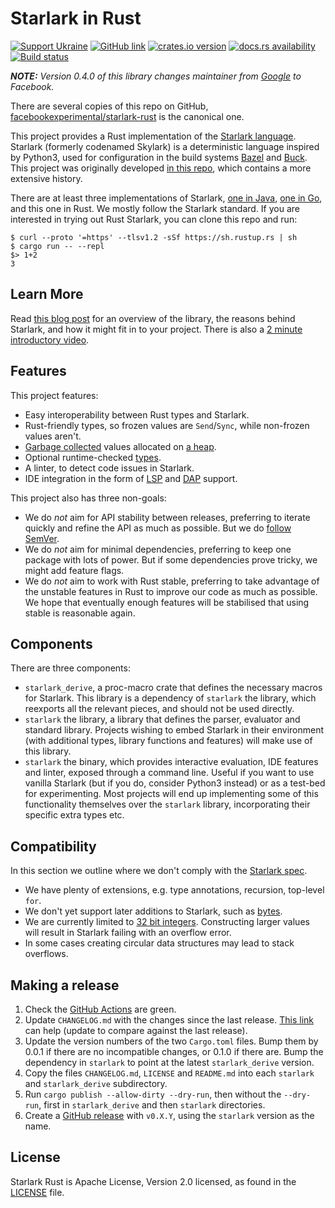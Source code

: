 # Starlark in Rust

[![Support Ukraine](https://img.shields.io/badge/Support-Ukraine-FFD500?style=flat&labelColor=005BBB)](https://opensource.fb.com/support-ukraine)
[![GitHub link](https://img.shields.io/badge/GitHub-facebookexperimental%2Fstarlark--rust-blue.svg)](https://github.com/facebookexperimental/starlark-rust)
[![crates.io version](https://img.shields.io/crates/v/starlark.svg)](https://crates.io/crates/starlark)
[![docs.rs availability](https://img.shields.io/docsrs/starlark?label=docs.rs)](https://docs.rs/starlark/)
[![Build status](https://img.shields.io/github/workflow/status/facebookexperimental/starlark-rust/ci.svg)](https://github.com/facebookexperimental/starlark-rust/actions)

_**NOTE:** Version 0.4.0 of this library changes maintainer from [Google](https://github.com/google/starlark-rust) to Facebook._

There are several copies of this repo on GitHub, [facebookexperimental/starlark-rust](https://github.com/facebookexperimental/starlark-rust) is the canonical one.

This project provides a Rust implementation of the [Starlark language](https://github.com/bazelbuild/starlark/blob/master/spec.md). Starlark (formerly codenamed Skylark) is a deterministic language inspired by Python3, used for configuration in the build systems [Bazel](https://bazel.build) and [Buck](https://buck.build). This project was originally developed [in this repo](https://github.com/google/starlark-rust), which contains a more extensive history.

There are at least three implementations of Starlark, [one in Java](https://github.com/bazelbuild/starlark), [one in Go](https://github.com/google/starlark-go), and this one in Rust. We mostly follow the Starlark standard. If you are interested in trying out Rust Starlark, you can clone this repo and run:

```shell
$ curl --proto '=https' --tlsv1.2 -sSf https://sh.rustup.rs | sh
$ cargo run -- --repl
$> 1+2
3
```

## Learn More

Read [this blog post](https://developers.facebook.com/blog/post/2021/04/08/rust-starlark-library/) for an overview of the library, the reasons behind Starlark, and how it might fit in to your project. There is also a [2 minute introductory video](https://www.youtube.com/watch?v=3kHER3KIPj4).

## Features

This project features:

* Easy interoperability between Rust types and Starlark.
* Rust-friendly types, so frozen values are `Send`/`Sync`, while non-frozen values aren't.
* [Garbage collected](docs/gc.md) values allocated on [a heap](docs/heap.md).
* Optional runtime-checked [types](docs/types.md).
* A linter, to detect code issues in Starlark.
* IDE integration in the form of [LSP](https://microsoft.github.io/language-server-protocol/) and [DAP](https://microsoft.github.io/debug-adapter-protocol/) support.

This project also has three non-goals:

* We do _not_ aim for API stability between releases, preferring to iterate quickly and refine the API as much as possible. But we do [follow SemVer](https://doc.rust-lang.org/cargo/reference/semver.html).
* We do _not_ aim for minimal dependencies, preferring to keep one package with lots of power. But if some dependencies prove tricky, we might add feature flags.
* We do _not_ aim to work with Rust stable, preferring to take advantage of the unstable features in Rust to improve our code as much as possible. We hope that eventually enough features will be stabilised that using stable is reasonable again.

## Components

There are three components:

* `starlark_derive`, a proc-macro crate that defines the necessary macros for Starlark. This library is a dependency of `starlark` the library, which reexports all the relevant pieces, and should not be used directly.
* `starlark` the library, a library that defines the parser, evaluator and standard library. Projects wishing to embed Starlark in their environment (with additional types, library functions and features) will make use of this library.
* `starlark` the binary, which provides interactive evaluation, IDE features and linter, exposed through a command line. Useful if you want to use vanilla Starlark (but if you do, consider Python3 instead) or as a test-bed for experimenting. Most projects will end up implementing some of this functionality themselves over the `starlark` library, incorporating their specific extra types etc.

## Compatibility

In this section we outline where we don't comply with the [Starlark spec](https://github.com/bazelbuild/starlark/blob/master/spec.md).

* We have plenty of extensions, e.g. type annotations, recursion, top-level `for`.
* We don't yet support later additions to Starlark, such as [bytes](https://github.com/facebookexperimental/starlark-rust/issues/4).
* We are currently limited to [32 bit integers](https://github.com/facebookexperimental/starlark-rust/issues/6). Constructing larger values will result in Starlark failing with an overflow error.
* In some cases creating circular data structures may lead to stack overflows.

## Making a release

1. Check the [GitHub Actions](https://github.com/facebookexperimental/starlark-rust/actions) are green.
2. Update `CHANGELOG.md` with the changes since the last release. [This link](https://github.com/facebookexperimental/starlark-rust/compare/v0.4.0...main) can help (update to compare against the last release).
3. Update the version numbers of the two `Cargo.toml` files. Bump them by 0.0.1 if there are no incompatible changes, or 0.1.0 if there are. Bump the dependency in `starlark` to point at the latest `starlark_derive` version.
4. Copy the files `CHANGELOG.md`, `LICENSE` and `README.md` into each `starlark` and `starlark_derive` subdirectory.
5. Run `cargo publish --allow-dirty --dry-run`, then without the `--dry-run`, first in `starlark_derive` and then `starlark` directories.
6. Create a [GitHub release](https://github.com/facebookexperimental/starlark-rust/releases/new) with `v0.X.Y`, using the `starlark` version as the name.

## License

Starlark Rust is Apache License, Version 2.0 licensed, as found in the [LICENSE](LICENSE) file.
